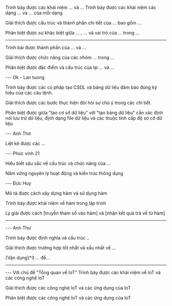 Trình bày được các khái niệm ... và ...
Trình bày được các khái niệm các dạng ... và ... của mỗi dạng

Giải thích được cấu trúc và thành phần chi tiết của ... bao gồm ...

Phân biệt được sự khác biệt giữa ... , ... và vai trò của ... trong ...

----

Trình bài được thành phần của ... và ...

Giải thích được chức năng của các nhóm ... trong ...

Phân biệt được đặc điểm và cấu trúc của lại ... và ...

--- Ok - Lan tuong

Trình bày được các cú pháp tạo CSDL và bảng dữ liệu đảm bảo đúng ký hiệu của các câu lệnh.

Giải thích được các bước thực hiện đòi hỏi sự chú ý trong các chí tiết.

Phân biệt được giữa "tạo cơ sở dữ liệu" với "tạo bảng dữ liệu" cần xác định nơi lưu trữ dữ liệu, định dạng file dữ liệu và các thuộc tính cấp độ sơ cở dữ liệu

--- Anh Thơ

Liệt kê được các ...


--- Phúc vinh 21

Hiểu biết sâu sắc về cấu trúc và chức năng của ...

Nắm vững nguyên lý hoạt động và kiến trúc thông dụng

--- Đức Huy

Mô tả được cách xây dựng hàm và sử dụng hàm

Trình bày được khái niệm về hàm trong lập trình

Lý giải được cách [truyền tham số vào hàm] và [nhận kết quả trả về từ hàm]

---

--- Anh Thư

Trình bày được định nghĩa và cấu trúc ..

Giải thích được trường hợp tốt nhất và xấu nhất về ...

{Vận dụng}*3 ... để...

---


--- Với chủ đề "Tổng quan về IoT"
Trình bày được các khái niệm về IoT và các công nghệ IoT

Giải thích được các công nghệ IoT và các ứng dụng của IoT

Phân biệt được các công nghệ IoT và các ứng dụng của IoT
